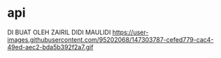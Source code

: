 # api
DI BUAT OLEH ZAIRIL DIDI MAULIDI
https://user-images.githubusercontent.com/95202068/147303787-cefed779-cac4-49ed-aec2-bda5b392f2a7.gif


